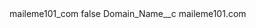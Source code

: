 <?xml version="1.0" encoding="UTF-8"?>
<CustomMetadata xmlns="http://soap.sforce.com/2006/04/metadata" xmlns:xsi="http://www.w3.org/2001/XMLSchema-instance" xmlns:xsd="http://www.w3.org/2001/XMLSchema">
    <label>maileme101_com</label>
    <protected>false</protected>
    <values>
        <field>Domain_Name__c</field>
        <value xsi:type="xsd:string">maileme101.com</value>
    </values>
</CustomMetadata>
